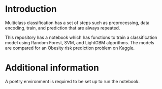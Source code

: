 # Introduction
Multiclass classification has a set of steps such as preprocessing, data encoding, train, and prediction that are always repeated.

This repository has a notebook which has functions to train a classification model using Random Forest, SVM, and LightGBM algorithms. The models are compared for an Obesity risk prediction problem on Kaggle.

# Additional information
A poetry environment is required to be set up to run the notebook.
